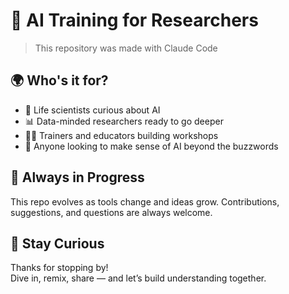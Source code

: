 # 🤖 AI Training for Researchers
 
> This repository was made with Claude Code 

## 🌍 Who's it for?

- 🧬 Life scientists curious about AI  
- 📊 Data-minded researchers ready to go deeper  
- 🧑‍🏫 Trainers and educators building workshops  
- 🧪 Anyone looking to make sense of AI beyond the buzzwords


## 🚧 Always in Progress

This repo evolves as tools change and ideas grow. 
Contributions, suggestions, and questions are always welcome.


## 🤝 Stay Curious

Thanks for stopping by!  
Dive in, remix, share — and let’s build understanding together.


